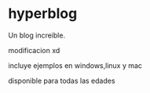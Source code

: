 # hyperblog
Un blog increible.

modificacion xd

incluye ejemplos en windows,linux y mac

disponible para todas las edades